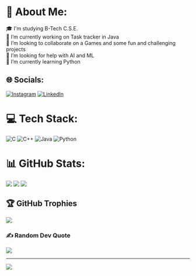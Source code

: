 # 💫 About Me:
🎓 I'm studying B-Tech C.S.E. <br>🔭 I’m currently working on Task tracker in Java<br>👯 I’m looking to collaborate on a Games and some fun and challenging projects<br>🤝 I’m looking for help with AI and ML<br>🌱 I’m currently learning Python


## 🌐 Socials:
[![Instagram](https://img.shields.io/badge/Instagram-%23E4405F.svg?logo=Instagram&logoColor=white)](https://instagram.com/princeklad) [![LinkedIn](https://img.shields.io/badge/LinkedIn-%230077B5.svg?logo=linkedin&logoColor=white)](https://linkedin.com/in/prince-lad-3032bb284) 

# 💻 Tech Stack:
![C](https://img.shields.io/badge/c-%2300599C.svg?style=for-the-badge&logo=c&logoColor=white) ![C++](https://img.shields.io/badge/c++-%2300599C.svg?style=for-the-badge&logo=c%2B%2B&logoColor=white) ![Java](https://img.shields.io/badge/java-%23ED8B00.svg?style=for-the-badge&logo=openjdk&logoColor=white) ![Python](https://img.shields.io/badge/python-3670A0?style=for-the-badge&logo=python&logoColor=ffdd54)
# 📊 GitHub Stats:


![](https://github-readme-streak-stats.herokuapp.com/?user=Princelad&theme=tokyonight&hide_border=false)
![](https://github-readme-stats.vercel.app/api/top-langs/?username=Princelad&theme=tokyonight&hide_border=false&include_all_commits=false&count_private=false&layout=compact)
![](https://github-readme-stats.vercel.app/api?username=Princelad&theme=tokyonight&hide_border=false&include_all_commits=false&count_private=false)

## 🏆 GitHub Trophies
![](https://github-profile-trophy.vercel.app/?username=Princelad&theme=tokyonight&no-frame=true&no-bg=false&margin-w=4)

### ✍️ Random Dev Quote
![](https://quotes-github-readme.vercel.app/api?type=horizontal&theme=tokyonight)

---
[![](https://visitcount.itsvg.in/api?id=Princelad&icon=1&color=1)](https://visitcount.itsvg.in)
